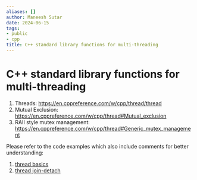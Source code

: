 ```yaml
---
aliases: []
author: Maneesh Sutar
date: 2024-06-15
tags:
- public
- cpp
title: C++ standard library functions for multi-threading
---
```


# C++ standard library functions for multi-threading

1. Threads: <https://en.cppreference.com/w/cpp/thread/thread>
1. Mutual Exclusion: <https://en.cppreference.com/w/cpp/thread#Mutual_exclusion>
1. RAII style mutex management: <https://en.cppreference.com/w/cpp/thread#Generic_mutex_management>

Please refer to the code examples which also include comments for better understanding:

1. [thread basics](https://github.com/maneesh29s/just-cpp-things/blob/main/src/thread_mutex.cc)
1. [thread join-detach](https://github.com/maneesh29s/just-cpp-things/blob/main/src/thread_join_detach_joinable.cc)

